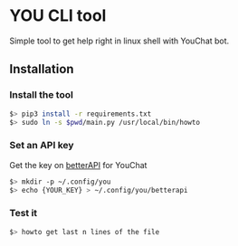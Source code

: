 # YOU CLI tool

Simple tool to get help right in linux shell with YouChat bot.

## Installation

### Install the tool

```bash
$> pip3 install -r requirements.txt
$> sudo ln -s $pwd/main.py /usr/local/bin/howto 
``` 

### Set an API key

Get the key on [betterAPI](https://api.betterapi.net/) for YouChat
```bash
$> mkdir -p ~/.config/you
$> echo {YOUR_KEY} > ~/.config/you/betterapi
```

### Test it

```bash
$> howto get last n lines of the file 
```